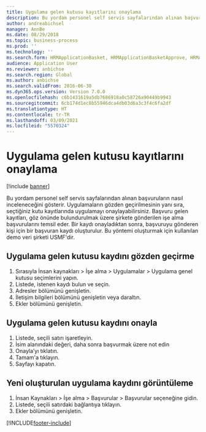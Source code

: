 ```yaml
---
title: Uygulama gelen kutusu kayıtlarını onaylama
description: Bu yordam personel self servis sayfalarından alınan başvuruların nasıl inceleneceğini gösterir.
author: andreabichsel
manager: AnnBe
ms.date: 08/29/2018
ms.topic: business-process
ms.prod: ''
ms.technology: ''
ms.search.form: HRMApplicationBasket, HRMApplicationBasketApprove, HRMApplication
audience: Application User
ms.reviewer: anbichse
ms.search.region: Global
ms.author: anbichse
ms.search.validFrom: 2016-06-30
ms.dyn365.ops.version: Version 7.0.0
ms.openlocfilehash: c6b1431619a5db7686918a0c58726a90449b9943
ms.sourcegitcommit: 6cb174d1ec8b55946dca4db03d6a3c3f4c6fa2df
ms.translationtype: HT
ms.contentlocale: tr-TR
ms.lasthandoff: 03/09/2021
ms.locfileid: "5570324"
---
```

# <a name="approve-application-inbox-records"></a>Uygulama gelen kutusu kayıtlarını onaylama

[!include [banner](../../includes/banner.md)]

Bu yordam personel self servis sayfalarından alınan başvuruların nasıl inceleneceğini gösterir. Uygulamaların gözden geçirilmesinin yanı sıra, seçtiğiniz kutu kayıtlarında uygulamayı onaylayabilirsiniz. Başvuru gelen kayıtları, göz önünde bulundurulmak üzere şirkete gönderilen işe alma başvurularını temsil eder. Bir kaydı onayladıktan sonra, başvuruyu gönderen kişi için bir başvuran kaydı oluşturulur. Bu yöntemi oluşturmak için kullanılan demo veri şirketi USMF'dir.


## <a name="review-application-inbox-record"></a>Uygulama gelen kutusu kaydını gözden geçirme
1. Sırasıyla İnsan kaynakları > İşe alma > Uygulamalar > Uygulama genel kutusu seçimlerini yapın.
2. Listede, istenen kaydı bulun ve seçin.
3. Adresler bölümünü genişletin.
4. İletişim bilgileri bölümünü genişletin veya daraltın.
5. Ekler bölümünü genişletin.

## <a name="approve-application-inbox-record"></a>Uygulama gelen kutusu kaydını onayla
1. Listede, seçili satırı işaretleyin.
2. İsim alanındaki değeri, daha sonra başvurmak üzere not edin
3. Onayla’yı tıklatın.
4. Tamam'a tıklayın.
5. Sayfayı kapatın.

## <a name="view-the-newly-created-application-record"></a>Yeni oluşturulan uygulama kaydını görüntüleme
1. İnsan Kaynakları > İşe alma > Başvurular > Başvurular seçeneğine gidin.
2. Listede, seçili satırdaki bağlantıya tıklayın.
3. Ekler bölümünü genişletin.



[!INCLUDE[footer-include](../../../../includes/footer-banner.md)]